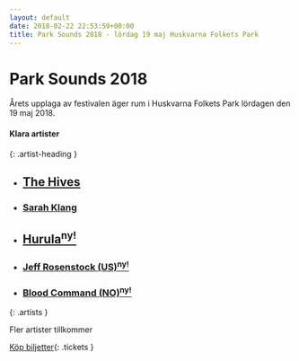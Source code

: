 ```yaml
---
layout: default
date: 2018-02-22 22:53:59+00:00
title: Park Sounds 2018 - lördag 19 maj Huskvarna Folkets Park
---
```


# Park Sounds 2018

Årets upplaga av festivalen äger rum i Huskvarna Folkets Park lördagen den 19 maj 2018. 

#### Klara artister
{: .artist-heading }

* ## [The Hives](/artister/the-hives/)

* ### [Sarah Klang](/artister/sarah-klang/)

* ## [Hurula<sup>ny!</sup>](/artister/hurula/)

* ### [Jeff Rosenstock (US)<sup>ny!</sup>](/artister/jeff-rosenstock/)

* ### [Blood Command (NO)<sup>ny!</sup>](/artister/blood-command/) 
{: .artists }

Fler artister tillkommer


[Köp biljetter](//secure.tickster.com/Intro.aspx?ERC=MMM4DEZMGZ96711){: .tickets }



